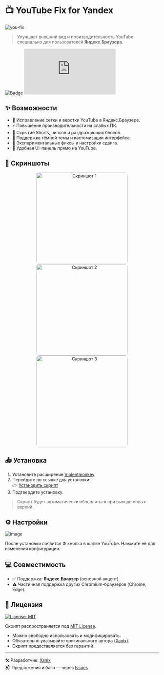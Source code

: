 # 📺 YouTube Fix for Yandex

![you-fix](https://github.com/user-attachments/assets/05972b03-8bcd-4eab-a992-6377db5e68ff)


> Улучшает внешний вид и производительность YouTube специально для пользователей **Яндекс.Браузера**.

![Badge](https://hitscounter.dev/api/hit?url=https%3A%2F%2Fgithub.com%2FXanixsl%2FYouTube-Fix-for-Yandex&label=Visits&icon=person-fill&color=%238c68cd)
[![Downloads](https://img.shields.io/github/downloads/Xanixsl/YouTube-Fix-for-Yandex/fixer/youtube-fix-yandex.user.js?label=Downloads&style=flat-square)](https://github.com/Xanixsl/YouTube-Fix-for-Yandex/releases/download/fixer/youtube-fix-yandex.user.js)

## ✨ Возможности

- 📐 Исправление сетки и верстки YouTube в Яндекс.Браузере.
- ⚡ Повышение производительности на слабых ПК.
- 🧼 Скрытие Shorts, чипсов и раздражающих блоков.
- 🌙 Поддержка тёмной темы и кастомизации интерфейса.
- 🧪 Экспериментальные фиксы и настройки сдвига.
- 🔧 Удобная UI-панель прямо на YouTube.

## 📸 Скриншоты

<p align="center">
  <img src="https://github.com/user-attachments/assets/7472f7a3-ba98-4bab-a7e9-bd950029a412" width="300" style="border-radius: 8px; margin: 0 10px;" alt="Скриншот 1"/>
  <img src="https://github.com/user-attachments/assets/8c781228-100a-436c-8b47-7015023170da" width="300" style="border-radius: 8px; margin: 0 10px;" alt="Скриншот 2"/>
  <img src="https://github.com/user-attachments/assets/44c6475d-edc4-4278-bab5-ae78d5c45dc8" width="300" style="border-radius: 8px; margin: 0 10px;" alt="Скриншот 3"/>
</p>

## 📥 Установка

1. Установите расширение [Violentmonkey](https://violentmonkey.github.io/get-it/).
2. Перейдите по ссылке для установки:  
   👉 [Установить скрипт](https://raw.githubusercontent.com/Xanixsl/YouTube-Fix-for-Yandex/main/youtube-fix-yandex.user.js)
3. Подтвердите установку.

> Скрипт будет автоматически обновляться при выходе новых версий.

## ⚙️ Настройки

![image](https://github.com/user-attachments/assets/107aca06-5722-4201-ac93-eea26ff20aee)

После установки появится ⚙️ кнопка в шапке YouTube. Нажмите её для изменения конфигурации.

## 💻 Совместимость

- ✅ Поддержка: **Яндекс.Браузер** (основной акцент).
- ⚠️ Частичная поддержка других Chromium-браузеров (Chrome, Edge).

## 📄 Лицензия
[![License: MIT](https://img.shields.io/badge/License-MIT-yellow.svg)](https://opensource.org/licenses/MIT)
  
Скрипт распространяется под [MIT License](LICENSE).  
- Можно свободно использовать и модифицировать.  
- Обязательно указывайте оригинального автора ([Xanix](https://github.com/Xanixsl)).  
- Скрипт предоставляется без гарантий.  
---

🛠 Разработчик: [Xanix](https://github.com/Xanixsl)  
📬 Предложения и баги — через [Issues](https://github.com/Xanixsl/YouTube-Fix-for-Yandex/issues)
